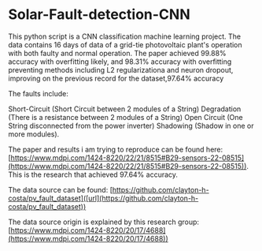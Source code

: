 # Solar-Fault-detection-CNN

This python script is a CNN classification machine learning project. The data contains 16 days of data of a grid-tie photovoltaic plant's operation with both faulty and normal operation. The paper achieved 99.88% accuracy with overfitting likely, and 98.31% accuracy with overfitting preventing methods including L2 regularizationa and neuron dropout, improving on the previous record for the dataset,97.64% accuracy

The faults include:

Short-Circuit (Short Circuit between 2 modules of a String)
Degradation (There is a resistance between 2 modules of a String)
Open Circuit (One String disconnected from the power inverter)
Shadowing (Shadow in one or more modules).

The paper and results i am trying to reproduce can be found here: [https://www.mdpi.com/1424-8220/22/21/8515#B29-sensors-22-08515](https://www.mdpi.com/1424-8220/22/21/8515#B29-sensors-22-08515)). This is the research that achieved 97.64% accuracy.

The data source can be found: [https://github.com/clayton-h-costa/pv_fault_dataset]([url](https://github.com/clayton-h-costa/pv_fault_dataset))

The data source origin is explained by this research group: [https://www.mdpi.com/1424-8220/20/17/4688](https://www.mdpi.com/1424-8220/20/17/4688))
